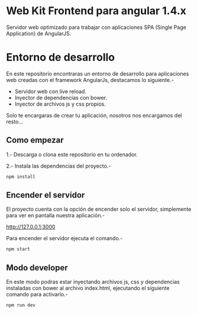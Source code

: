 Web Kit Frontend para angular 1.4.x
===================================

Servidor web optimizado para trabajar con aplicaciones SPA (Single Page Application) de AngularJS.

# Entorno de desarrollo

En este repositorio encontraras un entorno de desarrollo para aplicaciones web creadas con el framework AngularJs, destacamos lo siguiente.-

* Servidor web con live reload.
* Inyector de dependencias con bower.
* Inyector de archivos js y css propios.

Solo te encargaras de crear tu aplicación, nosotros nos encargamos del resto...

## Como empezar

1.- Descarga o clona este repositorio en tu ordenador.

2.- Instala las dependencias del proyecto.-

```js
npm install
```

## Encender el servidor

El proyecto cuenta con la opción de encender solo el servidor, simplemente para ver en pantalla nuestra aplicación.-

http://127.0.0.1:3000

Para encender el servidor ejecuta el comando.-

```js
npm start
```

## Modo developer

En este modo podras estar inyectando archivos js, css y dependencias instaladas con bower al archivo index.html, ejecutando el siguiente comando para activarlo.-

```js
npm run dev
```